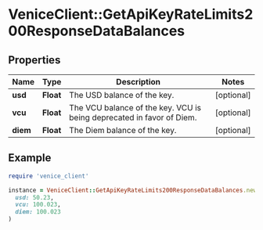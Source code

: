 # VeniceClient::GetApiKeyRateLimits200ResponseDataBalances

## Properties

| Name | Type | Description | Notes |
| ---- | ---- | ----------- | ----- |
| **usd** | **Float** | The USD balance of the key. | [optional] |
| **vcu** | **Float** | The VCU balance of the key. VCU is being deprecated in favor of Diem. | [optional] |
| **diem** | **Float** | The Diem balance of the key. | [optional] |

## Example

```ruby
require 'venice_client'

instance = VeniceClient::GetApiKeyRateLimits200ResponseDataBalances.new(
  usd: 50.23,
  vcu: 100.023,
  diem: 100.023
)
```


